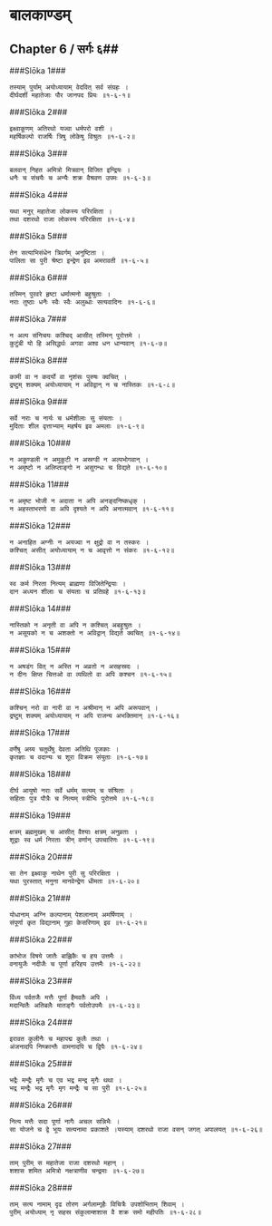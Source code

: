 बालकाण्डम्
===============================


## Chapter 6  / सर्गः ६##


###Slōka 1###


    तस्याम् पुर्याम् अयोध्यायाम् वेदवित् सर्व संग्रहः ।
    दीर्घदर्शी महातेजाः पौर जानपद प्रियः ॥१-६-१॥


###Slōka 2###


    इक्ष्वाकूणम् अतिरथो यज्वा धर्मपरो वशी ।
    महर्षिकल्पो राजर्षिः त्रिषु लोकेषु विश्रुतः ॥१-६-२॥


###Slōka 3###


    बलवान् निहत अमित्रो मित्रवान् विजित इन्द्रियः ।
    धनैः च संचयैः च अन्यैः शक्र वैश्रवण उपमः ॥१-६-३॥


###Slōka 4###


    यथा मनुर् महातेजा लोकस्य परिरक्षिता ।
    तथा दशरथो राजा लोकस्य परिरक्षिता ॥१-६-४॥


###Slōka 5###


    तेन सत्याभिसंधेन त्रिवर्गम् अनुष्टिता ।
    पालिता सा पुरी श्रेष्टा इन्द्रेण इव अमरावती ॥१-६-५॥


###Slōka 6###


    तस्मिन् पुरवरे हृष्टा धर्मात्मनो बहुश्रुताः ।
    नराः तुष्ठाः धनैः स्वैः स्वैः अलुब्धाः सत्यवादिनः ॥१-६-६॥


###Slōka 7###


    न अल्प संनिचयः कश्चिद् आसीत् तस्मिन् पुरोत्तमे ।
    कुटुंबी यो हि असिद्धर्थः अगवा अश्व धन धान्यवान् ॥१-६-७॥


###Slōka 8###


    कामी वा न कदर्यो वा नृशंसः पुरुषः क्वचित् ।
    द्रष्टुम् शक्यम् अयोध्यायाम् न अविद्वान् न च नास्तिकः ॥१-६-८॥


###Slōka 9###


    सर्वे नराः च नार्यः च धर्मशीलाः सु संयताः ।
    मुदिताः शील वृत्ताभ्याम् महर्षय इव अमलाः ॥१-६-९॥


###Slōka 10###


    न अकुण्डली न अमुकुटी न अस्रग्वी न अल्पभोगवान् ।
    न अमृष्टो न अलिप्ताङ्गो न असुगन्धः च विद्यते ॥१-६-१०॥


###Slōka 11###


    न अमृष्ट भोजी न अदाता न अपि अनङ्दनिष्कधृक् ।
    न अहस्ताभरणो वा अपि दृश्यते न अपि अनात्मवान् ॥१-६-११॥


###Slōka 12###


    न अनाहित अग्नीः न अयज्वा न क्षुद्रो वा न तस्करः ।
    कश्चित् असीत् अयोध्यायाम् न च आवृत्तो न संकरः ॥१-६-१२॥


###Slōka 13###


    स्व कर्म निरता नित्यम् ब्राह्मणा विजितेन्द्रियाः ।
    दान अध्यन शीलाः च संयताः च प्रतिग्रहे ॥१-६-१३॥


###Slōka 14###


    नास्तिको न अनृती वा अपि न कश्चित् अबहुश्रुतः ।
    न असूयको न च अशक्तो न अविद्वान् विद्यते क्वचित् ॥१-६-१४॥


###Slōka 15###


    न अषडंग वित् न अस्ति न अव्रतो न असहस्रदः ।
    न दीनः क्षिप्त चित्तओ वा व्यथितो वा अपि कश्चन ॥१-६-१५॥


###Slōka 16###


    कश्चिन् नरो वा नारी वा न अश्रीमान् न अपि अरूपवान् ।
    द्रष्टुम् शक्यम् अयोध्यायाम् न अपि राजन्य अभक्तिमान् ॥१-६-१६॥


###Slōka 17###


    वर्णेषु अग्र्य चतुर्थेषु देवता अतिथि पूजकाः ।
    कृतज्ञाः च वदान्यः च शूरा विक्रम संयुताः ॥१-६-१७॥


###Slōka 18###


    दीर्घ आयुषो नराः सर्वे धर्मम् सत्यम् च संश्रिताः ।
    सहिताः पुत्र पौत्रैः च नित्यम् स्त्रीभिः पुरोत्तमे ॥१-६-१८॥


###Slōka 19###


    क्षत्रम् ब्रह्ममुखम् च आसीत् वैश्याः क्षत्रम् अनुव्रताः ।
    शूद्राः स्व धर्म निरताः त्रीन् वर्णान् उपचारिणः ॥१-६-१९॥


###Slōka 20###


    सा तेन इक्ष्वाकु नाथेन पुरी सु परिरक्षिता ।
    यथा पुरस्तात् मनुना मानवेन्द्रेण धीमता ॥१-६-२०॥


###Slōka 21###


    योधानाम् अग्नि कल्पानाम् पेशलानाम् अमर्षिणाम् ।
    संपूर्णा कृत विद्यानाम् गुहा केसरिणाम् इव ॥१-६-२१॥


###Slōka 22###


    कांभोज विषये जातैः बाह्लिकैः च हय उत्तमैः ।
    वनायुजैः नदीजैः च पूर्णा हरिहय उत्तमैः ॥१-६-२२॥


###Slōka 23###


    विंध्य पर्वतजैः मत्तैः पूर्णा हैमवतैः अपि ।
    मदान्वितैः अतिबलैः मातङ्गैः पर्वतोउपमैः ॥१-६-२३॥


###Slōka 24###


    इरावत कुलीनैः च महापद्म कुलैः तथा ।
    अंजनादपि निष्क्रान्तैः वामनादपि च द्विपैः ॥१-६-२४॥


###Slōka 25###


    भद्रैः मन्द्रैः मृगैः च एव भद्र मन्द्र मृगैः थथा ।
    भद्र मन्द्रैः भद्र मृगैः मृग मन्द्रैः च सा पुरी ॥१-६-२५॥


###Slōka 26###


    नित्य मत्तैः सदा पूर्णा नागैः अचल सन्निभैः ।
    सा योजने च द्वे भूयः सत्यनामा प्रकाशते ।यस्याम् दशरथो राजा वसन् जगत् अपालयत् ॥१-६-२६॥


###Slōka 27###


    ताम् पुरीम् स महातेजा राजा दशरथो महान् ।
    शशास शमित अमित्रो नक्षत्राणीव चन्द्रमाः ॥१-६-२७॥


###Slōka 28###


    ताम् सत्य नामाम् दृढ तोरण अर्गलाम्गृहैः विचित्रैः उपशोभिताम् शिवाम् ।
    पुरीम् अयोध्याम् नृ सहस्र संकुलाम्शशास वै शक्र समो महीपतिः ॥१-६-२८॥


